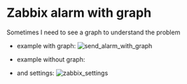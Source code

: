 # Zabbix alarm with graph

Sometimes I need to see a graph to understand the problem

- example with graph:
![send_alarm_with_graph](https://cloud.githubusercontent.com/assets/12140221/19527164/30f6c944-9651-11e6-85d9-0dc3a99f342d.PNG)

- example without graph:

- and settings:
![zabbix_settings](https://cloud.githubusercontent.com/assets/12140221/19526427/a1a02be8-964e-11e6-85c7-6253a5fd74f3.PNG)
